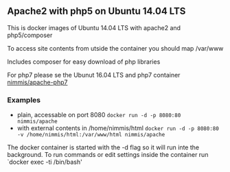 ## Apache2 with php5 on Ubuntu 14.04 LTS

This is docker images of Ubuntu 14.04 LTS with apache2 and php5/composer

To access site contents from utside the container you should map /var/www

Includes composer for easy download of php libraries

For php7 please se the Ubunut 16.04 LTS and php7 container [nimmis/apache-php7](https://hub.docker.com/r/nimmis/apache-php7/)

### Examples

- plain, accessable on port 8080 `docker run -d -p 8080:80 nimmis/apache`
- with external contents in /home/nimmis/html `docker run -d -p 8080:80 -v /home/nimmis/html:/var/www/html nimmis/apache`

The docker container is started with the -d flag so it will run inte the background. To run commands or edit settings inside
the container run `docker exec -ti <container id> /bin/bash'
 
